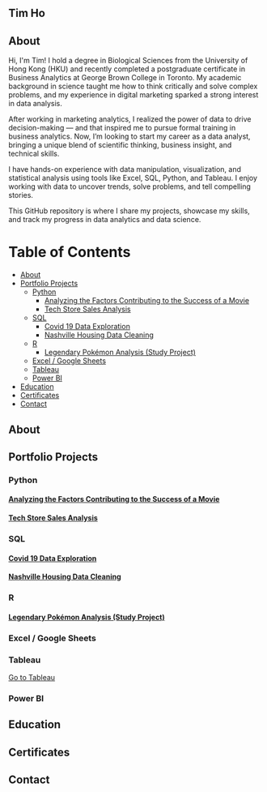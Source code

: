 ## Tim Ho 
## About
Hi, I'm Tim!
I hold a degree in Biological Sciences from the University of Hong Kong (HKU) and recently completed a postgraduate certificate in Business Analytics at George Brown College in Toronto. My academic background in science taught me how to think critically and solve complex problems, and my experience in digital marketing sparked a strong interest in data analysis.

After working in marketing analytics, I realized the power of data to drive decision-making — and that inspired me to pursue formal training in business analytics. Now, I’m looking to start my career as a data analyst, bringing a unique blend of scientific thinking, business insight, and technical skills.

I have hands-on experience with data manipulation, visualization, and statistical analysis using tools like Excel, SQL, Python, and Tableau. I enjoy working with data to uncover trends, solve problems, and tell compelling stories.

This GitHub repository is where I share my projects, showcase my skills, and track my progress in data analytics and data science.

# Table of Contents

- [About](#about)
- [Portfolio Projects](#portfolio-projects)
  - [Python](#python)
    - [Analyzing the Factors Contributing to the Success of a Movie](#analyzing-the-factors-contributing-to-the-success-of-a-movie)
    - [Tech Store Sales Analysis](#tech-store-sales-analysis)
  - [SQL](#sql)
    - [Covid 19 Data Exploration](#covid-19-data-exploration)
    - [Nashville Housing Data Cleaning](#nashville-housing-data-cleaning)
  - [R](#r)
    - [Legendary Pokémon Analysis (Study Project)](#legendary-pokémon-analysis-study-project)
  - [Excel / Google Sheets](#excel--google-sheets)
  - [Tableau](#tableau)
  - [Power BI](#power-bi)
- [Education](#education)
- [Certificates](#certificates)
- [Contact](#contact)

## About
<!-- Add your about information here -->

## Portfolio Projects

### Python
#### [Analyzing the Factors Contributing to the Success of a Movie](https://github.com/yourusername/movie-success-analysis)
<!-- Add project description here -->

#### [Tech Store Sales Analysis](https://github.com/yourusername/tech-store-sales)
<!-- Add project description here -->

### SQL
#### [Covid 19 Data Exploration](https://github.com/yourusername/covid-data-exploration)
<!-- Add project description here -->

#### [Nashville Housing Data Cleaning](https://github.com/yourusername/nashville-housing)
<!-- Add project description here -->

### R
#### [Legendary Pokémon Analysis (Study Project)](https://github.com/yourusername/pokemon-analysis)
<!-- Add project description here -->

### Excel / Google Sheets
<!-- Add your Excel/Google Sheets projects here -->

### Tableau
[Go to Tableau](https://public.tableau.com/profile/yourusername)
<!-- Add your Tableau projects here -->

### Power BI
<!-- Add your Power BI projects here -->

## Education
<!-- Add your education here -->

## Certificates
<!-- Add your certificates here -->

## Contact
<!-- Add your contact information here -->
